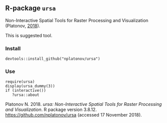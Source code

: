R-package `ursa`
----------------

Non-Interactive Spatial Tools for Raster Processing and Visualization
(Platonov, [2018](#ref-r-ursa)).

This is suggested tool.

### Install

    devtools::install_github("nplatonov/ursa")

### Use

    require(ursa)
    display(ursa_dummy(3))
    if (interactive())
       ?ursa::about

Platonov N. 2018. *ursa: Non-Interactive Spatial Tools for Raster
Processing and Visualization*. R package version 3.8.12.
<https://github.com/nplatonov/ursa> (accessed 17 November 2018).
